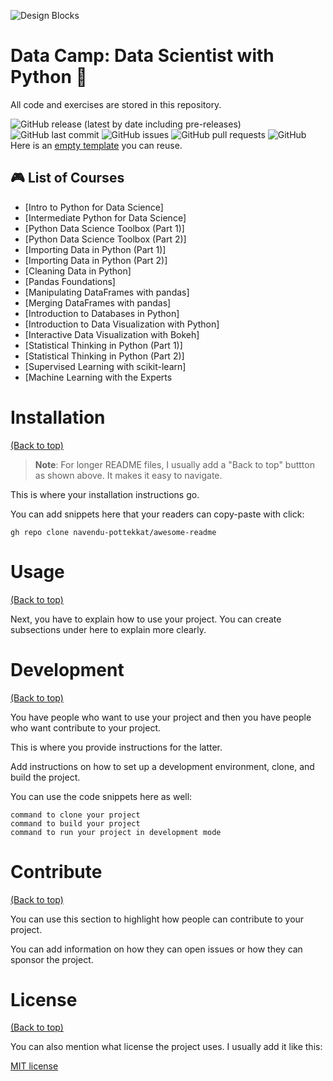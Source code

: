 ![Design Blocks](https://cs.utdallas.edu/files/2023/05/DAtA-science-KDD-article-header-GettyImages-1132986308-scaled-1.webp)

# Data Camp: Data Scientist with Python 🤖
 All code and exercises are stored in this repository.
 
<!-- Add buttons here -->
![GitHub release (latest by date including pre-releases)](https://img.shields.io/github/v/release/navendu-pottekkat/awesome-readme?include_prereleases)
![GitHub last commit](https://img.shields.io/github/last-commit/navendu-pottekkat/awesome-readme)
![GitHub issues](https://img.shields.io/github/issues-raw/navendu-pottekkat/awesome-readme)
![GitHub pull requests](https://img.shields.io/github/issues-pr/navendu-pottekkat/awesome-readme)
![GitHub](https://img.shields.io/github/license/navendu-pottekkat/awesome-readme)
Here is an [empty template](./README-template.md) you can reuse.

## 🎮 List of Courses

  - [Intro to Python for Data Science]
  - [Intermediate Python for Data Science]
  - [Python Data Science Toolbox (Part 1)]
  - [Python Data Science Toolbox (Part 2)]
  - [Importing Data in Python (Part 1)]
  - [Importing Data in Python (Part 2)]
  - [Cleaning Data in Python]
  - [Pandas Foundations]
  - [Manipulating DataFrames with pandas]
  - [Merging DataFrames with pandas]
  - [Introduction to Databases in Python]
  - [Introduction to Data Visualization with Python]
  - [Interactive Data Visualization with Bokeh]
  - [Statistical Thinking in Python (Part 1)]
  - [Statistical Thinking in Python (Part 2)]
  - [Supervised Learning with scikit-learn]
  - [Machine Learning with the Experts


# Installation
[(Back to top)](#table-of-contents)

> **Note**: For longer README files, I usually add a "Back to top" buttton as shown above. It makes it easy to navigate.

This is where your installation instructions go.

You can add snippets here that your readers can copy-paste with click:

```shell
gh repo clone navendu-pottekkat/awesome-readme
```

# Usage
[(Back to top)](#table-of-contents)

Next, you have to explain how to use your project. You can create subsections under here to explain more clearly.

# Development
[(Back to top)](#table-of-contents)

You have people who want to use your project and then you have people who want contribute to your project.

This is where you provide instructions for the latter.

Add instructions on how to set up a development environment, clone, and build the project.

You can use the code snippets here as well:

```shell
command to clone your project
command to build your project
command to run your project in development mode
```


# Contribute
[(Back to top)](#table-of-contents)

You can use this section to highlight how people can contribute to your project.

You can add information on how they can open issues or how they can sponsor the project.

# License
[(Back to top)](#table-of-contents)

You can also mention what license the project uses. I usually add it like this:

[MIT license](./LICENSE)

